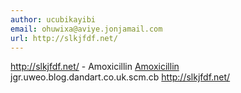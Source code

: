 ```yaml
---
author: ucubikayibi
email: ohuwixa@aviye.jonjamail.com
url: http://slkjfdf.net/
---
```


http://slkjfdf.net/ - Amoxicillin <a href="http://slkjfdf.net/">Amoxicillin</a> jgr.uweo.blog.dandart.co.uk.scm.cb http://slkjfdf.net/